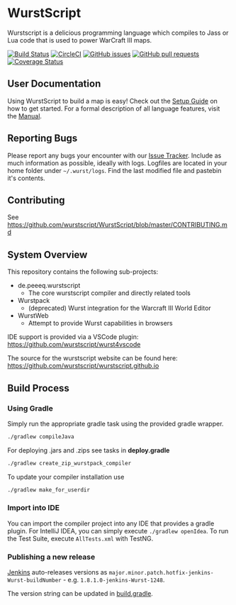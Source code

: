 # WurstScript

Wurstscript is a delicious programming language which compiles to Jass or Lua code that is used to power WarCraft III maps.

[![Build Status](http://peeeq.de/hudson/job/Wurst/badge/icon)](http://peeeq.de/hudson/job/Wurst/)
[![CircleCI](https://circleci.com/gh/wurstscript/WurstScript/tree/master.svg?style=svg)](https://circleci.com/gh/wurstscript/WurstScript/tree/master)
[![GitHub issues](https://img.shields.io/github/issues/wurstscript/WurstScript.svg)]()
[![GitHub pull requests](https://img.shields.io/github/issues-pr/wurstscript/WurstScript.svg)]()
[![Coverage Status](https://coveralls.io/repos/github/wurstscript/WurstScript/badge.svg?branch=master)](https://coveralls.io/github/wurstscript/WurstScript?branch=master)


## User Documentation

Using WurstScript to build a map is easy! Check out the [Setup Guide](https://wurstscript.github.io/start.html) on how to get started.
For a formal description of all language features, visit the [Manual](https://wurstscript.github.io/manual.html).


##  Reporting Bugs

Please report any bugs your encounter with our [Issue Tracker](https://github.com/wurstscript/WurstScript/issues).
Include as much information as possible, ideally with logs.
Logfiles are located in your home folder under `~/.wurst/logs`.
Find the last modified file and pastebin it's contents.

## Contributing

See https://github.com/wurstscript/WurstScript/blob/master/CONTRIBUTING.md

## System Overview

This repository contains the following sub-projects:

- de.peeeq.wurstscript
	- The core wurstscript compiler and directly related tools
- Wurstpack
	- (deprecated) Wurst integration for the Warcraft III World Editor
- WurstWeb
	- Attempt to provide Wurst capabilities in browsers

IDE support is provided via a VSCode plugin: https://github.com/wurstscript/wurst4vscode

The source for the wurstscript website can be found here: https://github.com/wurstscript/wurstscript.github.io

## Build Process

### Using Gradle

Simply run the appropriate gradle task using the provided gradle wrapper.

```bash
./gradlew compileJava
```

For deploying .jars and .zips see tasks in **deploy.gradle**

```bash
./gradlew create_zip_wurstpack_compiler
```

To update your compiler installation use

```bash
./gradlew make_for_userdir
```

### Import into IDE

You can import the compiler project into any IDE that provides a gradle plugin.
For IntelliJ IDEA, you can simply execute `./gradlew openIdea`.
To run the Test Suite, execute `AllTests.xml` with TestNG.

### Publishing a new release

[Jenkins](http://peeeq.de/hudson/job/Wurst/) auto-releases versions as `major.minor.patch.hotfix-jenkins-Wurst-buildNumber` - e.g. `1.8.1.0-jenkins-Wurst-1248`.

The version string can be updated in [build.gradle](https://github.com/wurstscript/WurstScript/blob/master/de.peeeq.wurstscript/build.gradle#L28).
